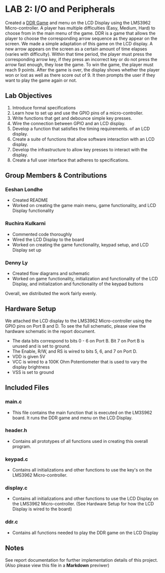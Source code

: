 # LAB 2: I/O and Peripherals

Created a [DDR Game](http://en.wikipedia.org/wiki/Dance_Dance_Revolution)  and menu on the LCD Display using the LMS3962 Micro-controller. A player has multiple difficulties (Easy, Medium, Hard) to choose from in the main menu of the game. DDR is a game that allows the player to choose the corresponding arrow sequence as they appear on the screen. We made a simple adaptation of this game on the LCD display. A new arrow appears on the screen as a certain amount of time elapses (varies with difficulty). Within that time period, the player must press the corresponding arrow key, if they press an incorrect key or do not press the arrow fast enough, they lose the game. To win the game, the player must reach 9 points. After the game is over, the display shows whether the player won or lost as well as there score out of 9. It then prompts the user if they want to play the game again or not.

## Lab Objectives

1. Introduce formal specifications
2. Learn how to set up and use the GPIO pins of a micro-controller.
3. Write functions that get and debounce simple key presses.
4. Wire the connection between GPIO and an LCD display.
5. Develop a function that satisfies the timing requirements. of an LCD display.
6. Create a suite of functions that allow software interaction with an LCD display.
7. Develop the infrastructure to allow key presses to interact with the display.
8. Create a full user interface that adheres to specifications.

## Group Members & Contributions

### Eeshan Londhe
- Created README
- Worked on creating the game main menu, game functionality, and LCD Display functionality

### Ruchira Kulkarni
- Commented code thoroughly
- Wired the LCD Display to the board
- Worked on creating the game functionality, keypad setup, and LCD Display set up

### Denny Ly
- Created flow diagrams and schematic
-  Worked on game functionality, initialization and functionality of the LCD Display, and initialization and functionality of the keypad buttons

Overall, we distributed the work fairly evenly.

## Hardware Setup
We attached the LCD display to the LMS3962 Micro-controller using the GPIO pins on Port B and D. To see the full schematic, please view the hardware schematic in the report document.

- The data bits correspond to bits 0 - 6 on Port B. Bit 7 on Port B is unused and is set to ground.
- The Enable, R/W, and RS is wired to bits 5, 6, and 7 on Port D.
- VDD is given 5V
- VCC is wired to a 100K Ohm Potentiometer that is used to vary the display brightness
- VSS is set to ground

## Included Files

### main.c
- This file contains the main function that is executed on the LM3S962 board. It runs the DDR game and menu on the LCD Display.

### header.h
- Contains all prototypes of all functions used in creating this overall program.

### keypad.c
- Contains all initializations and other functions to use the key's on the LMS3962 Micro-controller.

### display.c
- Contains all initializations and other functions to use the LCD Display on the LMS3962 Micro-controller. (See Hardware Setup for how the LCD Display is wired to the board)

### ddr.c
- Contains all functions needed to play the DDR game on the LCD Display

## Notes

See report documentation for further implementation details of this project. (Also please view this file in a <b>Markdown</b> previwer)
